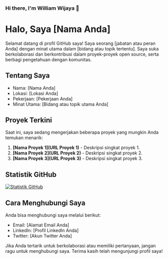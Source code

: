 ### Hi there, I'm William Wijaya 👋

# Halo, Saya [Nama Anda]

Selamat datang di profil GitHub saya! Saya seorang [jabatan atau peran Anda] dengan minat utama dalam [bidang atau topik tertentu]. Saya suka berkolaborasi dan berkontribusi dalam proyek-proyek open source, serta berbagi pengetahuan dengan komunitas.

## Tentang Saya

- Nama: [Nama Anda]
- Lokasi: [Lokasi Anda]
- Pekerjaan: [Pekerjaan Anda]
- Minat Utama: [Bidang atau topik utama Anda]

## Proyek Terkini

Saat ini, saya sedang mengerjakan beberapa proyek yang mungkin Anda temukan menarik:

1. **[Nama Proyek 1](URL Proyek 1)** - Deskripsi singkat proyek 1.
2. **[Nama Proyek 2](URL Proyek 2)** - Deskripsi singkat proyek 2.
3. **[Nama Proyek 3](URL Proyek 3)** - Deskripsi singkat proyek 3.

## Statistik GitHub

[![Statistik GitHub](https://github-readme-stats.vercel.app/api?username=UsernameAnda&show_icons=true&theme=radical)](https://github.com/UsernameAnda)

## Cara Menghubungi Saya

Anda bisa menghubungi saya melalui berikut:

- Email: [Alamat Email Anda]
- LinkedIn: [Profil LinkedIn Anda]
- Twitter: [Akun Twitter Anda]

Jika Anda tertarik untuk berkolaborasi atau memiliki pertanyaan, jangan ragu untuk menghubungi saya. Terima kasih telah mengunjungi profil saya!

<!--
**William3152/William3152** is a ✨ _special_ ✨ repository because its `README.md` (this file) appears on your GitHub profile.

Here are some ideas to get you started:

- 🔭 I’m currently working on ...
- 🌱 I’m currently learning ...
- 👯 I’m looking to collaborate on ...
- 🤔 I’m looking for help with ...
- 💬 Ask me about ...
- 📫 How to reach me: ...
- 😄 Pronouns: ...
- ⚡ Fun fact: ...
-->
